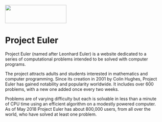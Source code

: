 <p>
  <img src="https://projecteuler.net/profile/matteoesposito.png" height="60" width="200">
</p>


# Project Euler

Project Euler (named after Leonhard Euler) is a website dedicated to a series of computational problems intended to be solved with computer programs. 

The project attracts adults and students interested in mathematics and computer programming. Since its creation in 2001 by Colin Hughes, Project Euler has gained notability and popularity worldwide. It includes over 600 problems, with a new one added once every two weeks. 

Problems are of varying difficulty but each is solvable in less than a minute of CPU time using an efficient algorithm on a modestly powered computer. As of May 2018 Project Euler has about 800,000 users, from all over the world, who have solved at least one problem.
